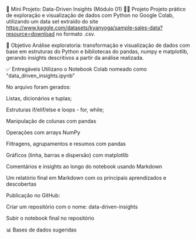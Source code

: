 📘 Mini Projeto: Data-Driven Insights (Módulo 01) 🧑‍💻 Projeto Projeto prático de exploração e visualização de dados com Python no Google Colab, utilizando um data set extraído do site https://www.kaggle.com/datasets/kyanyoga/sample-sales-data?resource=download no formato .csv.

🎯 Objetivo Análise exploratoria: transformação e visualização de dados com base em estruturas do Python e bibliotecas do pandas, numpy e matplotlib, gerando insights descritivos a partir da análise realizada.

✅ Entregáveis Utilizano o Notebook Colab nomeado como "data_driven_insights.ipynb"

No arquivo foram gerados:

Listas, dicionários e tuplas;

Estruturas if/elif/else e loops - for, while;

Manipulação de colunas com pandas

Operações com arrays NumPy

Filtragens, agrupamentos e resumos com pandas

Gráficos (linha, barras e dispersão) com matplotlib

Comentários e insights ao longo do notebook usando Markdown

Um relatório final em Markdown com os principais aprendizados e descobertas

Publicação no GitHub:

Criar um repositório com o nome: data-driven-insights

Subir o notebook final no repositório

📊 Bases de dados sugeridas
